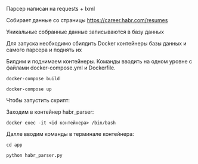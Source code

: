 Парсер написан на requests + lxml

Собирает данные со страницы https://career.habr.com/resumes 

Уникальные собранные данные записываются в базу данных

Для запуска необходимо сбилдить Docker контейнеры базы данных и самого парсера и поднять их

Билдим и поднимаем контейнеры. Команды вводить на одном уровне с файлами docker-compose.yml и Dockerfile.

```docker-compose build```

```docker-compose up```

Чтобы запустить скрипт:

Заходим в контейнер habr_parser:

```docker exec -it <id контейнера> /bin/bash```

Далле вводим команды в терминале контейнера:

```cd app```

```python habr_parser.py```
